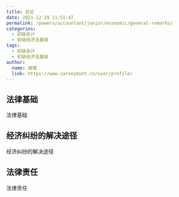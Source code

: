 ```yaml
---
title: 总论
date: 2021-12-29 11:51:47
permalink: /powers/accountant/junior/economic/general-remarks/
categories: 
  - 初级会计
  - 初级经济法基础
tags: 
  - 初级会计
  - 初级经济法基础
author: 
  name: 诚城
  link: https://www.carveybunt.cn/user/profile/
---
```

## 法律基础
法律基础
## 经济纠纷的解决途径
经济纠纷的解决途径
## 法律责任
法律责任